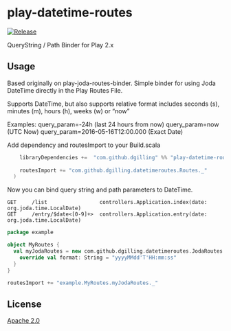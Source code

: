 # play-datetime-routes

[![Release](https://jitpack.io/v/User/Repo.svg)](https://jitpack.io/#dgilling/play-datetime-routes)

QueryString / Path Binder for Play 2.x

## Usage

Based originally on play-joda-routes-binder. Simple binder for using
Joda DateTime directly in the Play Routes File.

Supports DateTime, but also supports relative format includes seconds (s), minutes (m), hours (h), weeks (w) or “now” 
 
Examples:
query_param=-24h                    (last 24 hours from now)
query_param=now 	                (UTC Now)
query_param=2016-05-16T12:00.000    (Exact Date)

Add dependency and routesImport to your Build.scala

```scala
    libraryDependencies +=  "com.github.dgilling" %% "play-datetime-routes" % "1.0-SNAPSHOT"
    
    routesImport += "com.github.dgilling.datetimeroutes.Routes._"
  )
```

Now you can bind query string and path parameters to DateTime.
```
GET     /list                 controllers.Application.index(date: org.joda.time.LocalDate)
GET     /entry/$date<[0-9]+>  controllers.Application.entry(date: org.joda.time.LocalDate)
```


```scala
package example

object MyRoutes {
  val myJodaRoutes = new com.github.dgilling.datetimeroutes.JodaRoutes {
    override val format: String = "yyyyMMdd'T'HH:mm:ss"
  }
}
```

```scala
routesImport += "example.MyRoutes.myJodaRoutes._"
```


## License
[Apache 2.0](http://www.apache.org/licenses/LICENSE-2.0)
